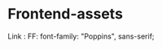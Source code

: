 # Frontend-assets

Link :     <link href="https://fonts.googleapis.com/css?family=Poppins:400,700&display=swap" rel="stylesheet">
FF: font-family: "Poppins", sans-serif;
